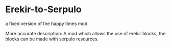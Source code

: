 # Erekir-to-Serpulo
a fixed version of the happy times mod

More accurate description: A mod which allows the use of erekir blocks, the blocks can be made with serpulo resources.

